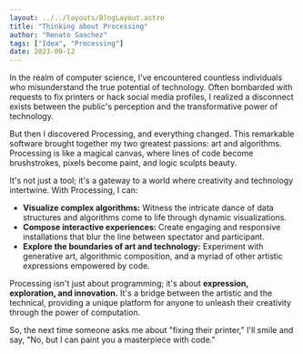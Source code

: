 ```yaml
---
layout: ../../layouts/BlogLayout.astro
title: "Thinking about Processing"
author: "Renato Sanchez"
tags: ["Idea", "Processing"]
date: 2023-09-12
---
```


In the realm of computer science, I've encountered countless individuals who misunderstand the true potential of technology. Often bombarded with requests to fix printers or hack social media profiles, I realized a disconnect exists between the public's perception and the transformative power of technology.

But then I discovered Processing, and everything changed. This remarkable software brought together my two greatest passions: art and algorithms. Processing is like a magical canvas, where lines of code become brushstrokes, pixels become paint, and logic sculpts beauty.

It's not just a tool; it's a gateway to a world where creativity and technology intertwine. With Processing, I can:

- **Visualize complex algorithms:** Witness the intricate dance of data structures and algorithms come to life through dynamic visualizations.
- **Compose interactive experiences:** Create engaging and responsive installations that blur the line between spectator and participant.
- **Explore the boundaries of art and technology:** Experiment with generative art, algorithmic composition, and a myriad of other artistic expressions empowered by code.

Processing isn't just about programming; it's about **expression, exploration, and innovation.** It's a bridge between the artistic and the technical, providing a unique platform for anyone to unleash their creativity through the power of computation.

So, the next time someone asks me about "fixing their printer," I'll smile and say, "No, but I can paint you a masterpiece with code."

